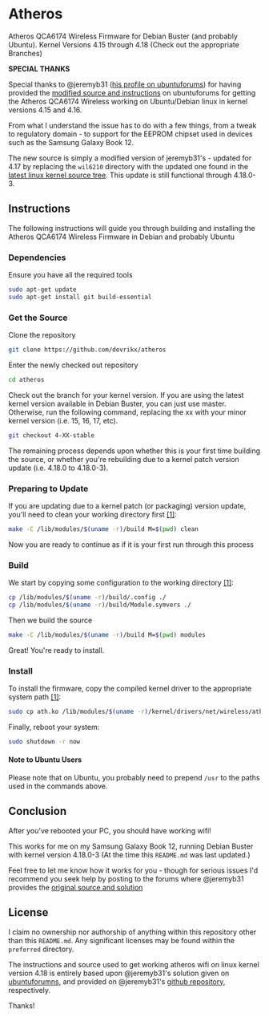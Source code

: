 # Atheros

Atheros QCA6174 Wireless Firmware for Debian Buster (and probably Ubuntu). Kernel Versions 4.15 through 4.18 (Check out the appropriate Branches)

**SPECIAL THANKS**

Special thanks to @jeremyb31 ([his profile on ubuntuforums](https://ubuntuforums.org/member.php?u=1924242)) for having provided the [modified source and instructions](https://ubuntuforums.org/showthread.php?t=2384640&page=4) on ubuntuforums for getting the Atheros QCA6174 Wireless working on Ubuntu/Debian linux in kernel versions 4.15 and 4.16.

From what I understand the issue has to do with a few things, from a tweak to regulatory domain - to support for the EEPROM chipset used in devices such as the Samsung Galaxy Book 12.

The new source is simply a modified version of jeremyb31's - updated for 4.17 by replacing the `wil6210` directory with the updated one found in the [latest linux kernel source tree](https://www.kernel.org/pub/linux/kernel/v4.x/linux-4.17.tar.xz). This update is still functional through 4.18.0-3.

## Instructions

The following instructions will guide you through building and installing the Atheros QCA6174 Wireless Firmware in Debian and probably Ubuntu

### Dependencies

Ensure you have all the required tools

```bash
sudo apt-get update
sudo apt-get install git build-essential
```

### Get the Source

Clone the repository

```bash
git clone https://github.com/devrikx/atheros
```

Enter the newly checked out repository

```bash
cd atheros
```

Check out the branch for your kernel version. If you are using the latest kernel version available in Debian Buster, you can just use master. Otherwise, run the following command, replacing the xx with your minor kernel version (i.e. 15, 16, 17, etc).

```bash
git checkout 4-XX-stable
```

The remaining process depends upon whether this is your first time building the source, or whether you're rebuilding due to a kernel patch version update (i.e. 4.18.0 to 4.18.0-3).

### Preparing to Update

If you are updating due to a kernel patch (or packaging) version update, you'll need to clean your working directory first [[1]](#note-to-ubuntu-users):

```bash
make -C /lib/modules/$(uname -r)/build M=$(pwd) clean
```

Now you are ready to continue as if it is your first run through this process

### Build

We start by copying some configuration to the working directory [[1]](#note-to-ubuntu-users):

```bash
cp /lib/modules/$(uname -r)/build/.config ./
cp /lib/modules/$(uname -r)/build/Module.symvers ./
```

Then we build the source

```bash
make -C /lib/modules/$(uname -r)/build M=$(pwd) modules
```

Great! You're ready to install.

### Install

To install the firmware, copy the compiled kernel driver to the appropriate system path [[1]](#note-to-ubuntu-users):

```bash
sudo cp ath.ko /lib/modules/$(uname -r)/kernel/drivers/net/wireless/ath
```

Finally, reboot your system:

```bash
sudo shutdown -r now
```

#### Note to Ubuntu Users

Please note that on Ubuntu, you probably need to prepend `/usr` to the paths used in the commands above.


## Conclusion

After you've rebooted your PC, you should have working wifi!

This works for me on my Samsung Galaxy Book 12, running Debian Buster with kernel version 4.18.0-3 (At the time this `README.md` was last updated.)

Feel free to let me know how it works for you - though for serious issues I'd recommend you seek help by posting to the forums where @jeremyb31 provides the [original source and solution](https://ubuntuforums.org/showthread.php?t=2384640&page=4)

## License

I claim no ownership nor authorship of anything within this repository other than this `README.md`. Any significant licenses may be found within the `preferred` directory.

The instructions and source used to get working atheros wifi on linux kernel version 4.18 is entirely based upon @jeremyb31's solution given on [ubuntuforumns](https://ubuntuforums.org/showthread.php?t=2384640&page=4), and provided on @jeremyb31's [github repository](https://github.com/jeremyb31/ath-4.15.git), respectively.

Thanks!
